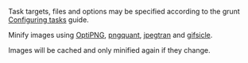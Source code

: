 Task targets, files and options may be specified according to the grunt [Configuring tasks](http://gruntjs.com/configuring-tasks) guide.

Minify images using [OptiPNG](http://optipng.sourceforge.net), [pngquant](http://pngquant.org), [jpegtran](http://jpegclub.org/jpegtran/) and [gifsicle](http://www.lcdf.org/gifsicle).

Images will be cached and only minified again if they change.
